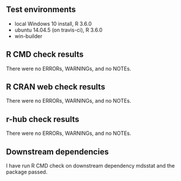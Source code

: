 ## Test environments
* local Windows 10 install, R 3.6.0
* ubuntu 14.04.5 (on travis-ci), R 3.6.0
* win-builder

## R CMD check results
There were no ERRORs, WARNINGs, and no NOTEs.

## R CRAN web check results
There were no ERRORs, WARNINGs, and no NOTEs.

## r-hub check results
There were no ERRORs, WARNINGs, and no NOTEs.

## Downstream dependencies
I have run R CMD check on downstream dependency mdsstat and the package passed.
